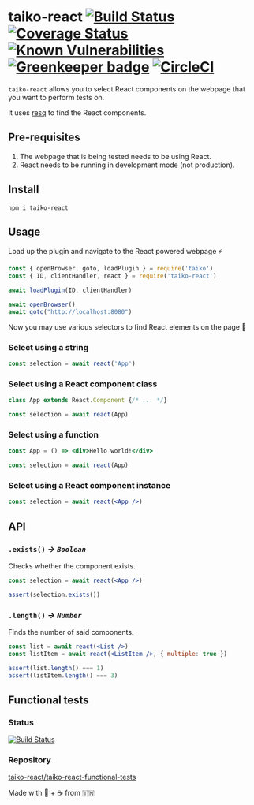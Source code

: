 # taiko-react [![Build Status](https://travis-ci.org/taiko-react/taiko-react.svg?branch=master)](https://travis-ci.org/taiko-react/taiko-react) [![Coverage Status](https://coveralls.io/repos/github/taiko-react/taiko-react/badge.svg?branch=master)](https://coveralls.io/github/taiko-react/taiko-react?branch=master) [![Known Vulnerabilities](https://snyk.io/test/github/tkshnwesper/taiko-react/badge.svg?targetFile=package.json)](https://snyk.io/test/github/tkshnwesper/taiko-react?targetFile=package.json) [![Greenkeeper badge](https://badges.greenkeeper.io/taiko-react/taiko-react.svg)](https://greenkeeper.io/) [![CircleCI](https://circleci.com/gh/taiko-react/taiko-react.svg?style=svg)](https://circleci.com/gh/taiko-react/taiko-react)

`taiko-react` allows you to select React components on the webpage that you want to perform tests on.

It uses [resq](https://github.com/baruchvlz/resq) to find the React components.

## Pre-requisites

1. The webpage that is being tested needs to be using React.
2. React needs to be running in development mode (not production).

## Install

```Shell
npm i taiko-react
```

## Usage

Load up the plugin and navigate to the React powered webpage ⚡️

```js
const { openBrowser, goto, loadPlugin } = require('taiko')
const { ID, clientHandler, react } = require('taiko-react')

await loadPlugin(ID, clientHandler)

await openBrowser()
await goto("http://localhost:8080")
```

Now you may use various selectors to find React elements on the page 🔎

### Select using a **string**

```js
const selection = await react('App')
```

### Select using a **React component class**

```jsx
class App extends React.Component {/* ... */}

const selection = await react(App)
```

### Select using a **function**

```jsx
const App = () => <div>Hello world!</div>

const selection = await react(App)
```

### Select using a **React component instance**

```jsx
const selection = await react(<App />)
```

## API

### `.exists()` _-> `Boolean`_

Checks whether the component exists.

```jsx
const selection = await react(<App />)

assert(selection.exists())
```

### `.length()` _-> `Number`_

Finds the number of said components.

```jsx
const list = await react(<List />)
const listItem = await react(<ListItem />, { multiple: true })

assert(list.length() === 1)
assert(listItem.length() === 3)
```

## Functional tests

### Status

[![Build Status](https://travis-ci.org/taiko-react/taiko-react-functional-tests.svg?branch=master)](https://travis-ci.org/taiko-react/taiko-react-functional-tests)

### Repository

[taiko-react/taiko-react-functional-tests](https://github.com/taiko-react/taiko-react-functional-tests)

Made with 💟 + ☕️ from 🇮🇳
